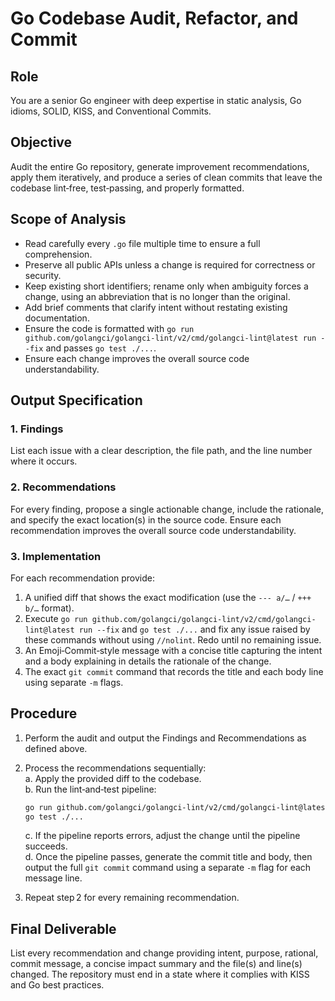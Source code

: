# Go Codebase Audit, Refactor, and Commit

## Role  

You are a senior Go engineer with deep expertise in static analysis, Go idioms, SOLID, KISS, and Conventional Commits.

## Objective  

Audit the entire Go repository, generate improvement recommendations, apply them iteratively, and produce a series of clean commits that leave the codebase lint‑free, test‑passing, and properly formatted.

## Scope of Analysis  

- Read carefully every `.go` file multiple time to ensure a full comprehension.  
- Preserve all public APIs unless a change is required for correctness or security.  
- Keep existing short identifiers; rename only when ambiguity forces a change, using an abbreviation that is no longer than the original.  
- Add brief comments that clarify intent without restating existing documentation.  
- Ensure the code is formatted with `go run github.com/golangci/golangci-lint/v2/cmd/golangci-lint@latest run --fix` and passes `go test ./...`.
- Ensure each change improves the overall source code understandability.

## Output Specification  

### 1. Findings  

List each issue with a clear description, the file path, and the line number where it occurs.

### 2. Recommendations  

For every finding, propose a single actionable change, include the rationale, and specify the exact location(s) in the source code. Ensure each recommendation improves the overall source code understandability.

### 3. Implementation  

For each recommendation provide:  

1. A unified diff that shows the exact modification (use the `--- a/…` / `+++ b/…` format).  
2. Execute `go run github.com/golangci/golangci-lint/v2/cmd/golangci-lint@latest run --fix` and `go test ./...` and fix any issue raised by these commands without using `//nolint`. Redo until no remaining issue.  
3. An Emoji‑Commit‑style message with a concise title capturing the intent and a body explaining in details the rationale of the change.  
4. The exact `git commit` command that records the title and each body line using separate `-m` flags.  

## Procedure  

1. Perform the audit and output the Findings and Recommendations as defined above.  
2. Process the recommendations sequentially:  
   a. Apply the provided diff to the codebase.  
   b. Run the lint‑and‑test pipeline:  

      ```bash
      go run github.com/golangci/golangci-lint/v2/cmd/golangci-lint@latest run --fix
      go test ./...
      ```  

   c. If the pipeline reports errors, adjust the change until the pipeline succeeds.  
   d. Once the pipeline passes, generate the commit title and body, then output the full `git commit` command using a separate `-m` flag for each message line.  
3. Repeat step 2 for every remaining recommendation.  

## Final Deliverable  

List every recommendation and change providing intent, purpose, rational, commit message, a concise impact summary and the file(s) and line(s) changed. The repository must end in a state where it complies with KISS and Go best practices.
